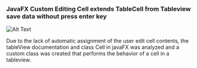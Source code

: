 ### JavaFX Custom Editing Cell extends TableCell from Tableview save data without press enter key
![Alt Text](https://github.com/yasnooban/CustomEditingCellTableView/blob/master/Gif.gif)

Due to the lack of automatic assignment of the user edit cell contents, the tableView documentation and class Cell in javaFX was analyzed and a custom class was created that performs the behavior of a cell in a tableview.